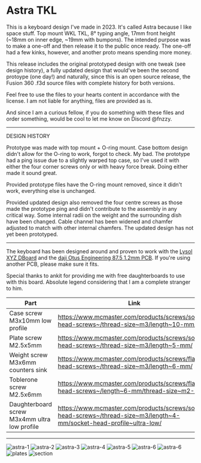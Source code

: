 # Astra TKL
This is a keyboard design I've made in 2023. It's called Astra because I like space stuff. Top mount WKL TKL, 8° typing angle, 17mm front height (~18mm on inner edge, ~19mm with bumpons). The intended purpose was to make a one-off and then release it to the public once ready. The one-off had a few kinks, however, and another proto means spending more money.

This release includes the original prototyped design with one tweak (see design history), a fully updated design that would've been the second protoype (one day!) and naturally, since this is an open source release, the Fusion 360 .f3d source files with complete history for both versions.

Feel free to use the files to your hearts content in accordance with the license. I am not liable for anything, files are provided as is.

And since I am a curious fellow, if you do something with these files and order something, would be cool to let me know on Discord @fnzzy.
***
DESIGN HISTORY

Prototype was made with top mount + O-ring mount. Case bottom design didn't allow for the O-ring to work, forgot to check. My bad. The prototype had a ping issue due to a slightly warped top case, so I've used it with either the four corner screws only or with heavy force break. Doing either made it sound great.

Provided prototype files have the O-ring mount removed, since it didn't work, everything else is unchanged.

Provided updated design also removed the four centre screws as those made the prototype ping and didn't contribute to the assembly in any critical way. Some internal radii on the weight and the surrounding dish have been changed. Cable channel has been widened and chamfer adjusted to match with other internal chamfers. The updated design has not yet been prototyped.
***
The keyboard has been designed around and proven to work with the [Lysol XYZ DBoard](https://github.com/lyso1/Lysol-XYZ-DBoard) and the [daji Otus Engineering 87.5 1.2mm PCB](https://dajikeyboards.com/products/otus-engineering-87-5-pcb). If you're using another PCB, please make sure it fits.

Special thanks to ankit for providing me with free daughterboards to use with this board. Absolute legend considering that I am a complete stranger to him.

| Part  | Link |
| ------------- | ------------- |
| Case screw M3x10mm low profile  | https://www.mcmaster.com/products/screws/socket-head-screws~/thread-size~m3/length~10-mm/  |
| Plate screw M2.5x5mm | https://www.mcmaster.com/products/screws/socket-head-screws~/thread-size~m3/length~5-mm/  |
| Weight screw M3x6mm counters sink | https://www.mcmaster.com/products/screws/flat-head-screws~/thread-size~m3/length~6-mm/  |
| Toblerone screw M2.5x6mm | https://www.mcmaster.com/products/screws/flat-head-screws~/length~6-mm/thread-size~m2-5/  |
| Daughterboard screw M3x4mm ultra low profile | https://www.mcmaster.com/products/screws/socket-head-screws~/thread-size~m3/length~4-mm/socket-head-profile~ultra-low/  |

***

![astra-1](https://github.com/fnzzykbd/Astra-TKL/blob/main/images/astra%20tkl-1.jpg)
![astra-2](https://github.com/fnzzykbd/Astra-TKL/blob/main/images/astra%20tkl-2.jpg)
![astra-3](https://github.com/fnzzykbd/Astra-TKL/blob/main/images/astra%20tkl-3.jpg)
![astra-4](https://github.com/fnzzykbd/Astra-TKL/blob/main/images/astra%20tkl-4.jpg)
![astra-5](https://github.com/fnzzykbd/Astra-TKL/blob/main/images/astra%20tkl-5.jpg)
![astra-6](https://github.com/fnzzykbd/Astra-TKL/blob/main/images/astra%20tkl-6.jpg)
![astra-6](https://github.com/fnzzykbd/Astra-TKL/blob/main/images/astra%20tkl-7.jpg)
![plates](https://github.com/fnzzykbd/Astra-TKL/blob/main/images/plates-2.png)
![section](https://github.com/fnzzykbd/Astra-TKL/blob/main/images/section%20analysis.png)
